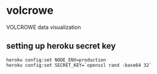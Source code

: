 # volcrowe
VOLCROWE data visualization


## setting up heroku secret key
```
heroku config:set NODE_ENV=production
heroku config:set SECRET_KEY=`openssl rand -base64 32`
```
